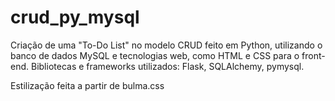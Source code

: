 # crud_py_mysql
Criação de uma "To-Do List" no modelo CRUD feito em Python, utilizando o banco de dados MySQL e tecnologias web, como HTML e CSS para o front-end. 
Bibliotecas e frameworks utilizados: Flask, SQLAlchemy, pymysql.

Estilização feita a partir de bulma.css
